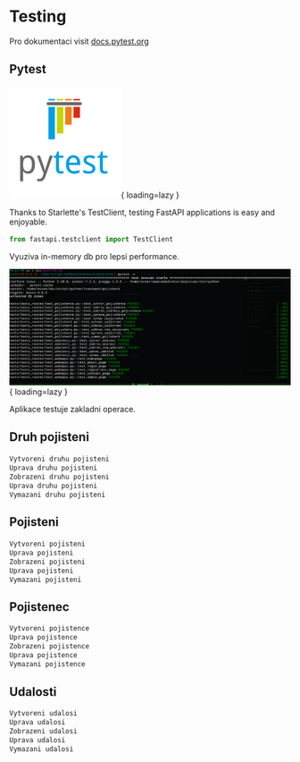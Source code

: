 # Testing
Pro dokumentaci visit [docs.pytest.org](https://docs.pytest.org/en/7.2.x/)

## Pytest
![Login token](img/pytest1.png){ loading=lazy }

Thanks to Starlette's TestClient, testing FastAPI applications is easy and enjoyable.

```py
from fastapi.testclient import TestClient
```


Vyuziva in-memory db pro lepsi performance.

![Testing](img/test1.png){ loading=lazy }


Aplikace testuje zakladni operace.

## Druh pojisteni

    Vytvoreni druhu pojisteni
    Uprava druhu pojisteni
    Zobrazeni druhu pojisteni
    Uprava druhu pojisteni
    Vymazani druhu pojisteni

## Pojisteni

    Vytvoreni pojisteni
    Uprava pojisteni
    Zobrazeni pojisteni
    Uprava pojisteni
    Vymazani pojisteni

## Pojistenec

    Vytvoreni pojistence
    Uprava pojistence
    Zobrazeni pojistence
    Uprava pojistence
    Vymazani pojistence

## Udalosti

    Vytvoreni udalosi
    Uprava udalosi
    Zobrazeni udalosi
    Uprava udalosi
    Vymazani udalosi
